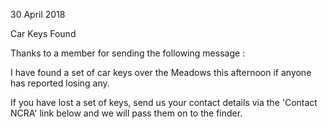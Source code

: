 30 April 2018

Car Keys Found

Thanks to a member for sending the following message :

I have found a set of car keys over the Meadows this afternoon if anyone has reported losing any.

If you have lost a set of keys, send us your contact details via the 'Contact NCRA' link below and we will pass them on to the finder.
